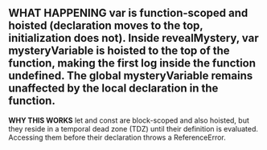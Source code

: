 **WHAT HAPPENING**
var is function-scoped and hoisted (declaration moves to the top, initialization does not).
Inside revealMystery, var mysteryVariable is hoisted to the top of the function, making the first log inside the function undefined.
The global mysteryVariable remains unaffected by the local declaration in the function.
--------------------------
**WHY THIS WORKS**
let and const are block-scoped and also hoisted, but they reside in a temporal dead zone (TDZ) until their definition is evaluated.
Accessing them before their declaration throws a ReferenceError.


